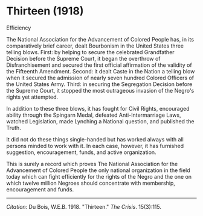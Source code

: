 <!--
title:   Thirteen
author:  Du Bois, W.E.B.
journal: The Crisis
year:    1918
volume:  15
issue:   3
pages:   115
-->
# Thirteen (1918)

Efficiency

The National Association for the Advancement of Colored People has, in its comparatively brief career, dealt Bourbonism in the United States three telling blows. First: by helping to secure the celebrated Grandfather Decision before the Supreme Court, it began the overthrow of Disfranchisement and secured the first official affirmation of the validity of the Fifteenth Amendment. Second: it dealt Caste in the Nation a telling blow when it secured the admission of nearly seven hundred Colored Officers of the United States Army. Third: in securing the Segregation Decision before the Supreme Court, it stopped the most outrageous invasion of the Negro's rights yet attempted.

In addition to these three blows, it has fought for Civil Rights, encouraged ability through the Spingarn Medal, defeated Anti-Intermarriage Laws, watched Legislation, made Lynching a National question, and published the Truth.

It did not do these things single-handed but has worked always with all persons minded to work with it. In each case, however, it has furnished suggestion, encouragement, funds, and active organization.

This is surely a record which proves The National Association for the Advancement of Colored People the only national organization in the field today which can fight efficiently for the rights of the Negro and the one on which twelve million Negroes should concentrate with membership, encouragement and funds.

______________
*Citation:* Du Bois, W.E.B. 1918. "Thirteen." *The Crisis*. 15(3):115.
